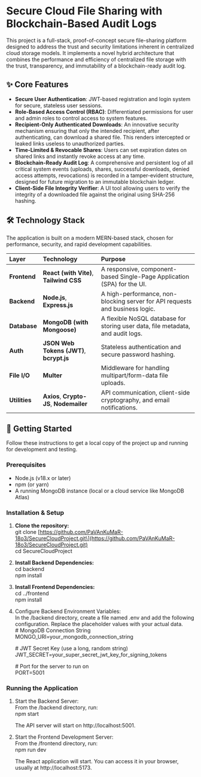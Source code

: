 # **Secure Cloud File Sharing with Blockchain-Based Audit Logs**

This project is a full-stack, proof-of-concept secure file-sharing platform designed to address the trust and security limitations inherent in centralized cloud storage models. It implements a novel hybrid architecture that combines the performance and efficiency of centralized file storage with the trust, transparency, and immutability of a blockchain-ready audit log.

## **✨ Core Features**

* **Secure User Authentication**: JWT-based registration and login system for secure, stateless user sessions.  
* **Role-Based Access Control (RBAC)**: Differentiated permissions for user and admin roles to control access to system features.  
* **Recipient-Only Authenticated Downloads**: An innovative security mechanism ensuring that only the intended recipient, after authenticating, can download a shared file. This renders intercepted or leaked links useless to unauthorized parties.  
* **Time-Limited & Revocable Shares**: Users can set expiration dates on shared links and instantly revoke access at any time.  
* **Blockchain-Ready Audit Log**: A comprehensive and persistent log of all critical system events (uploads, shares, successful downloads, denied access attempts, revocations) is recorded in a tamper-evident structure, designed for future migration to an immutable blockchain ledger.  
* **Client-Side File Integrity Verifier**: A UI tool allowing users to verify the integrity of a downloaded file against the original using SHA-256 hashing.

## **🛠️ Technology Stack**

The application is built on a modern MERN-based stack, chosen for performance, security, and rapid development capabilities.

| Layer | Technology | Purpose |
| :---- | :---- | :---- |
| **Frontend** | **React (with Vite)**, **Tailwind CSS** | A responsive, component-based Single-Page Application (SPA) for the UI. |
| **Backend** | **Node.js**, **Express.js** | A high-performance, non-blocking server for API requests and business logic. |
| **Database** | **MongoDB (with Mongoose)** | A flexible NoSQL database for storing user data, file metadata, and audit logs. |
| **Auth** | **JSON Web Tokens (JWT)**, **bcrypt.js** | Stateless authentication and secure password hashing. |
| **File I/O** | **Multer** | Middleware for handling multipart/form-data file uploads. |
| **Utilities** | **Axios**, **Crypto-JS**, **Nodemailer** | API communication, client-side cryptography, and email notifications. |

## **🚀 Getting Started**

Follow these instructions to get a local copy of the project up and running for development and testing.

### **Prerequisites**

* Node.js (v18.x or later)  
* npm (or yarn)  
* A running MongoDB instance (local or a cloud service like MongoDB Atlas)

### **Installation & Setup**

1. **Clone the repository:**  
   git clone \[https://github.com/PaVAnKuMaR-18o3/SecureCloudProject.git\](https://github.com/PaVAnKuMaR-18o3/SecureCloudProject.git)  
   cd SecureCloudProject

2. **Install Backend Dependencies:**  
   cd backend  
   npm install

3. **Install Frontend Dependencies:**  
   cd ../frontend  
   npm install

4. Configure Backend Environment Variables:  
   In the /backend directory, create a file named .env and add the following configuration. Replace the placeholder values with your actual data.  
   \# MongoDB Connection String  
   MONGO\_URI=your\_mongodb\_connection\_string

   \# JWT Secret Key (use a long, random string)  
   JWT\_SECRET=your\_super\_secret\_jwt\_key\_for\_signing\_tokens

   \# Port for the server to run on  
   PORT=5001

### **Running the Application**

1. Start the Backend Server:  
   From the /backend directory, run:  
   npm start

   The API server will start on http://localhost:5001.  
2. Start the Frontend Development Server:  
   From the /frontend directory, run:  
   npm run dev

   The React application will start. You can access it in your browser, usually at http://localhost:5173.
